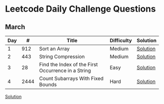 # Leetcode Daily Challenge Questions

## March

| Day |   #   | Title                                              | Difficulty   | Solution |
| --- | ----- | -------------------------------------------------- | -------      | ------- |
| 1   | 912   | Sort an Array                                      | Medium       | [Solution](https://leetcode.com/problems/sort-an-array/submissions/)
| 2   | 443   | String Compression                                 | Medium       | [Solution](https://leetcode.com/problems/string-compression/submissions/)
| 3   | 28    | Find the Index of the First Occurrence in a String | Easy         | [Solution](https://leetcode.com/problems/find-the-index-of-the-first-occurrence-in-a-string/submissions/898582478/)
| 4  | 2444   |  Count Subarrays With Fixed Bounds                 | Hard         | [Solution](https://leetcode.com/problems/count-subarrays-with-fixed-bounds/submissions/909044343/)


[Solution]()

